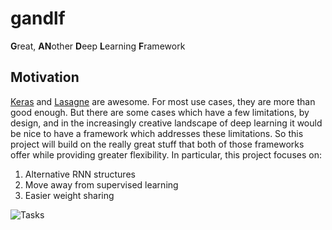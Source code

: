 # gandlf
**G**reat, **AN**other **D**eep **L**earning **F**ramework

## Motivation

[Keras](https://github.com/fchollet/keras) and [Lasagne](https://github.com/Lasagne/Lasagne) are awesome. For most use cases, they are more than good enough. But there are some cases which have a few limitations, by design, and in the increasingly creative landscape of deep learning it would be nice to have a framework which addresses these limitations. So this project will build on the really great stuff that both of those frameworks offer while providing greater flexibility. In particular, this project focuses on:

1. Alternative RNN structures
2. Move away from supervised learning
3. Easier weight sharing

![Tasks](http://imgs.xkcd.com/comics/tasks.png)
